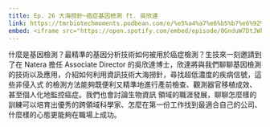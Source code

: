 ```yaml
---
title: Ep. 26 大海撈針─癌症基因檢測 ft. 吳欣達
link: https://tmrbiotechmoments.podbean.com/e/%e5%a4%a7%e6%b5%b7%e6%92%88%e9%87%9d%e2%94%80%e7%99%8c%e7%97%87%e5%9f%ba%e5%9b%a0%e6%aa%a2%e6%b8%ac-ft-%e5%90%b3%e6%ac%a3%e9%81%94/
embed: <iframe src="https://open.spotify.com/embed/episode/0GnduW7DtJWkt2fYAI52yl" width="100%" height="232" frameborder="0" allowtransparency="true" allow="encrypted-media"></iframe>
---
```


什麼是基因檢測？最精準的基因分析技術如何被用於癌症檢測？生技來一刻邀請到了在 Natera 擔任 Associate Director 的吳欣達博士，欣達將與我們聊聊基因檢測的技術以及應用，介紹如何利用資訊技術大海撈針，尋找超低濃度的疾病信號，這些非侵入式 的檢測方法能夠既便利又精準地進行產前檢查、觀測器官移植成效、甚至個人化地監控癌症。我們也會討論生物資訊 領域的職涯發展，聊聊怎麼樣的訓練可以培育出優秀的跨領域科學家、怎麼在第一份工作找到最適合自己的公司、什麼樣的心態更能夠在職場上成功。